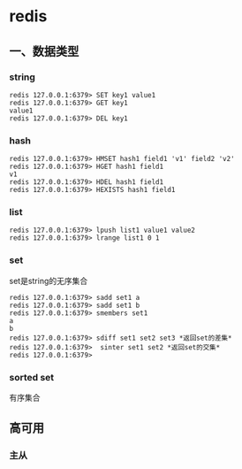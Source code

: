 # redis
## 一、数据类型
### string
```
redis 127.0.0.1:6379> SET key1 value1
redis 127.0.0.1:6379> GET key1
value1
redis 127.0.0.1:6379> DEL key1
```
### hash
```
redis 127.0.0.1:6379> HMSET hash1 field1 'v1' field2 'v2'
redis 127.0.0.1:6379> HGET hash1 field1
v1
redis 127.0.0.1:6379> HDEL hash1 field1
redis 127.0.0.1:6379> HEXISTS hash1 field1
```
### list
```
redis 127.0.0.1:6379> lpush list1 value1 value2
redis 127.0.0.1:6379> lrange list1 0 1
```
### set
set是string的无序集合
```
redis 127.0.0.1:6379> sadd set1 a
redis 127.0.0.1:6379> sadd set1 b
redis 127.0.0.1:6379> smembers set1
a
b
redis 127.0.0.1:6379> sdiff set1 set2 set3 *返回set的差集*
redis 127.0.0.1:6379>  sinter set1 set2 *返回set的交集*
redis 127.0.0.1:6379> 
```
### sorted set
有序集合
## 高可用
### 主从



